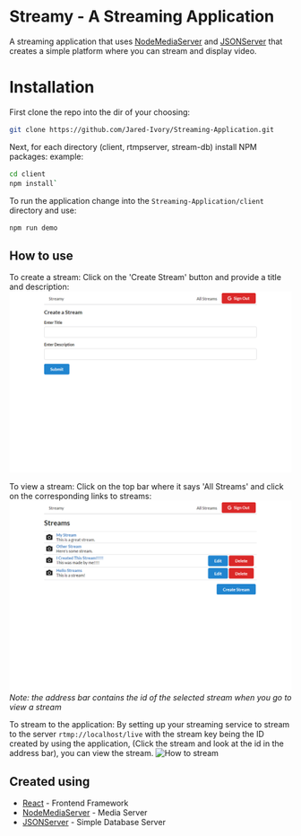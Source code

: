 # Streamy - A Streaming Application

A streaming application that uses [NodeMediaServer](https://github.com/illuspas/Node-Media-Server) and [JSONServer](https://www.npmjs.com/package/json-server) that creates a simple platform where you can stream and display video.


# Installation
First clone the repo into the dir of your choosing:

 ```sh
 git clone https://github.com/Jared-Ivory/Streaming-Application.git
 ```

Next, for each directory (client, rtmpserver, stream-db) install NPM packages:
example: 
```sh
cd client
npm install`
```
To run the application change into the `Streaming-Application/client` directory and use:
```sh
npm run demo
```
## How to use
To create a stream:
Click on the 'Create Stream' button and provide a title and description:
![Create a stream](screenshots/screenshot-02.png)

To view a stream:
Click on the top bar where it says 'All Streams' and click on the corresponding links to streams:
![View a stream](screenshots/screenshot-01.png)
*Note: the address bar contains the id of the selected stream when you go to view a stream*

To stream to the application:
By setting up your streaming service to stream to the server `rtmp://localhost/live` with the stream key being the ID created by using the application, (Click the stream and look at the id in the address bar), you can view the stream.
![How to stream](screenshots/gif-01.gif)

## Created using
* [React](https://reactjs.org/) - Frontend Framework
* [NodeMediaServer](https://github.com/illuspas/Node-Media-Server) - Media Server 
* [JSONServer](https://www.npmjs.com/package/json-server) - Simple Database Server
